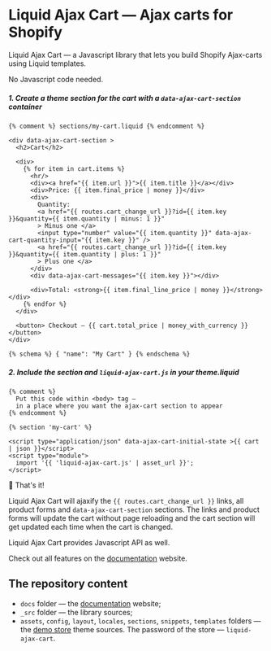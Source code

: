 # Liquid Ajax Cart — Ajax carts for Shopify

Liquid Ajax Cart — a Javascript library that lets you build Shopify Ajax-carts using Liquid templates.

No Javascript code needed.

##### 1. Create a theme section for the cart with a `data-ajax-cart-section` container

```liquid
{% comment %} sections/my-cart.liquid {% endcomment %}

<div data-ajax-cart-section >
  <h2>Cart</h2>
  
  <div>
    {% for item in cart.items %}  
      <hr/>
      <div><a href="{{ item.url }}">{{ item.title }}</a></div>
      <div>Price: {{ item.final_price | money }}</div>
      <div>
        Quantity: 
        <a href="{{ routes.cart_change_url }}?id={{ item.key }}&quantity={{ item.quantity | minus: 1 }}" 
        > Minus one </a>
        <input type="number" value="{{ item.quantity }}" data-ajax-cart-quantity-input="{{ item.key }}" />
        <a href="{{ routes.cart_change_url }}?id={{ item.key }}&quantity={{ item.quantity | plus: 1 }}" 
        > Plus one </a>
      </div>
      <div data-ajax-cart-messages="{{ item.key }}"></div>

      <div>Total: <strong>{{ item.final_line_price | money }}</strong></div>
    {% endfor %}
  </div>
  
  <button> Checkout — {{ cart.total_price | money_with_currency }} </button>
</div>

{% schema %} { "name": "My Cart" } {% endschema %}
```

##### 2. Include the section and `liquid-ajax-cart.js` in your theme.liquid 
```liquid
{% comment %}
  Put this code within <body> tag —
  in a place where you want the ajax-cart section to appear
{% endcomment %}

{% section 'my-cart' %}

<script type="application/json" data-ajax-cart-initial-state >{{ cart | json }}</script>
<script type="module">
  import '{{ 'liquid-ajax-cart.js' | asset_url }}';
</script>
```

:tada: That's it!

Liquid Ajax Cart will ajaxify the `{{ routes.cart_change_url }}` links, all product forms and `data-ajax-cart-section` sections. The links and product forms will update the cart without page reloading and the cart section will get updated each time when the cart is changed.

Liquid Ajax Cart provides Javascript API as well.

Check out all features on the [documentation](https://liquid-ajax-cart.js.org) website.

## The repository content

 * `docs` folder — the [documentation](https://liquid-ajax-cart.js.org) website;
 * `_src` folder — the library sources;
 * `assets`, `config`, `layout`, `locales`, `sections`, `snippets`, `templates` folders — the [demo store](https://liquid-ajax-cart.myshopify.com) theme sources. The password of the store — `liquid-ajax-cart`.
